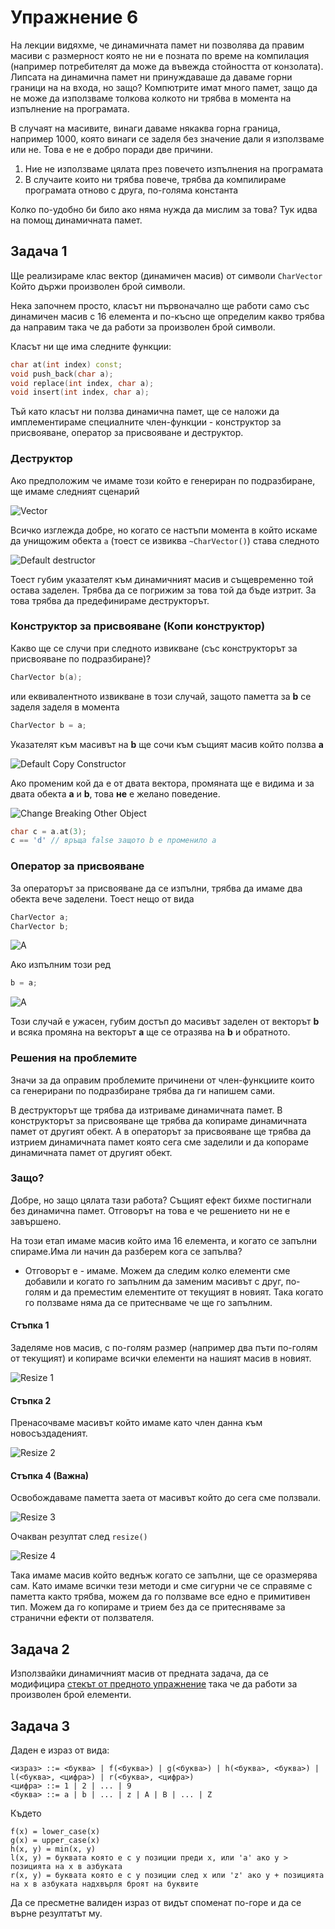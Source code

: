 # Упражнение 6
На лекции видяхме, че динамичната памет ни позволява да правим масиви с размерност която не ни е позната по време на компилация (например потребителят да може да въвежда стойността от конзолата).
Липсата на динамична памет ни принуждаваше да даваме горни граници на на входа, но защо? Компютрите имат много памет, защо да не може да използваме толкова колкото ни трябва в момента на изпълнение на програмата.

В случаят на масивите, винаги даваме някаква горна граница, например 1000, която винаги се заделя без значение дали я използваме или не. Това е не е добро поради две причини.

1. Ние не използваме цялата през повечето изпълнения на програмата
2. В случаите които ни трябва повече, трябва да компилираме програмата отново с друга, по-голяма константа

Колко по-удобно би било ако няма нужда да мислим за това?
Тук идва на помощ динамичната памет.

## Задача 1
Ще реализираме клас вектор (динамичен масив) от символи `CharVector` 
Който държи произволен брой символи.

Нека започнем просто, класът ни първоначално ще работи само със динамичен масив с 16 елемента и по-късно ще определим какво трябва да направим така че да работи за произволен брой символи.

Класът ни ще има следните функции:
```c++
char at(int index) const;
void push_back(char a);
void replace(int index, char a);
void insert(int index, char a);
```

Тъй като класът ни ползва динамична памет, ще се наложи да имплементираме специалните член-функции - конструктор за присвояване, оператор за присвояване и деструктор.

### Деструктор
Ако предположим че имаме този който е генериран по подразбиране, ще имаме следният сценарий

![Vector](images/a.png)

Всичко изглежда добре, но когато се настъпи момента в който искаме да унищожим обекта `a` (тоест се извиква `~CharVector()`) става следното

![Default destructor](images/destructor.png)

Тоест губим указателят към динамичният масив и същевременно той остава заделен. Трябва да се погрижим за това той да бъде изтрит. За това трябва да предефинираме деструкторът.

### Конструктор за присвояване (Копи конструктор)
Какво ще се случи при следното извикване (със конструкторът за присвояване по подразбиране)?
```c++
CharVector b(a);
```
или еквивалентното извикване в този случай, защото паметта за **b** се заделя заделя в момента
```c++
CharVector b = a;
```
Указателят към масивът на **b** ще сочи към същият масив който ползва **a**

![Default Copy Constructor](images/copy_constructor.png)

Ако променим кой да е от двата вектора, промяната ще е видима и за двата обекта **a** и **b**, това **не** е желано поведение.

![Change Breaking Other Object](images/change_1.png)

```c++
char c = a.at(3);
c == 'd' // връща false защото b е променило a
```

### Оператор за присвояване
За операторът за присвояване да се изпълни, трябва да имаме два обекта вече заделени.
Тоест нещо от вида
```c++
CharVector a;
CharVector b;
```

![A](images/a_b.png)

Ако изпълним този ред
```c++
b = a;
```

![A](images/copy_operator.png)

Този случай е ужасен, губим достъп до масивът заделен от векторът **b** и всяка промяна на векторът **a** ще се отразява на **b** и обратното.

### Решения на проблемите
Значи за да оправим проблемите причинени от член-функциите които са генерирани по подразбиране трябва да ги напишем сами.

В деструкторът ще трябва да изтриваме динамичната памет.
В конструкторът за присвояване ще трябва да копираме динамичната памет от другият обект.
А в операторът за присвояване ще трябва да изтрием динамичната памет която сега сме заделили и да копораме динамичната памет от другият обект.

### Защо?
Добре, но защо цялата тази работа? Същият ефект бихме постигнали без динамична памет. 
Отговорът на това е че решението ни не е завършено.

На този етап имаме масив който има 16 елемента, и когато се запълни спираме.Има ли начин да разберем кога се запълва?
- Отговорът е - имаме. Можем да следим колко елементи сме добавили и когато го запълним да заменим масивът с друг, по-голям и да преместим елементите от текущият в новият. Така когато го ползваме няма да се притеснваме че ще го запълним.

#### Стъпка 1
Заделяме нов масив, с по-голям размер (например два пъти по-голям от текущият) и копираме всички елементи на нашият масив в новият.

![Resize 1](images/resize_1.png)

#### Стъпка 2
Пренасочваме масивът който имаме като член данна към новосъздаденият.

![Resize 2](images/resize_2.png)

#### Стъпка 4 (Важна)
Освобождаваме паметта заета от масивът който до сега сме ползвали.

![Resize 3](images/resize_3.png)

Очакван резултат след `resize()`

![Resize 4](images/resize_4.png)

Така имаме масив който веднъж когато се запълни, ще се оразмерява сам.
Като имаме всички тези методи и сме сигурни че се справяме с паметта както трябва, можем да го ползваме все едно е примитивен тип. Можем да го копираме и трием без да се притесняваме за странични ефекти от ползвателя.

## Задача 2
Използвайки динамичният масив от предната задача, да се модифицира [стекът от предното упражнение](../05-stack/README.md#задача-1) така че да работи за произволен брой елементи.

## Задача 3
Даден е израз от вида:
 
```
<израз> ::= <буква> | f(<буква>) | g(<буква>) | h(<буква>, <буква>) | l(<буква>, <цифра>) | r(<буква>, <цифра>)
<цифра> ::= 1 | 2 | ... | 9
<буква> ::= a | b | ... | z | A | B | ... | Z
```
Където
```
f(x) = lower_case(x)
g(x) = upper_case(x)
h(x, y) = min(x, y)
l(x, y) = буквата която е с y позиции преди x, или 'a' ако y > позицията на x в азбуката
r(x, y) = буквата която е с y позиции след x или 'z' ако y + позицията на x в азбуката надхвърля броят на буквите
```

Да се пресметне валиден израз от видът споменат по-горе и да се върне резултатът му.
